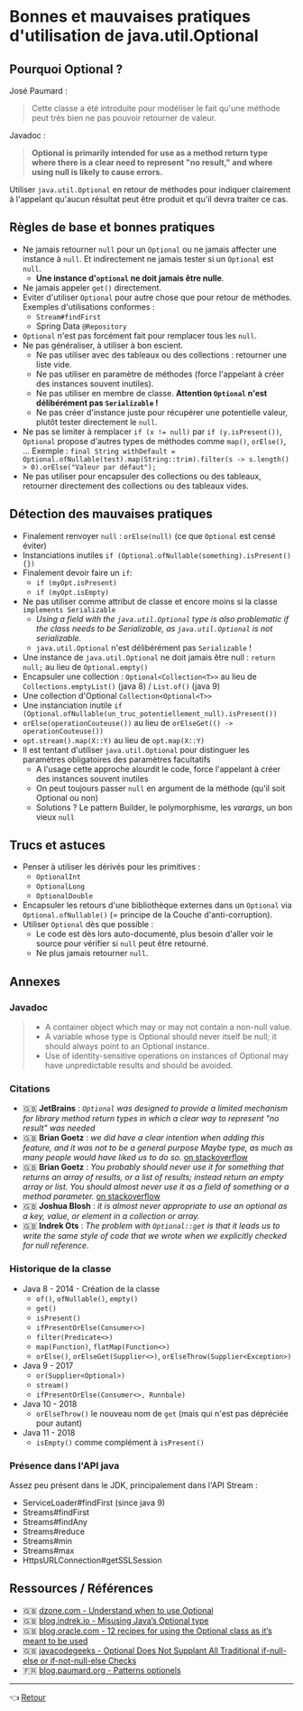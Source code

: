 # Bonnes et mauvaises pratiques d'utilisation de java.util.Optional

## Pourquoi Optional ?

José Paumard :

> Cette classe a été introduite pour modéliser le fait qu'une méthode peut très bien ne pas pouvoir retourner de valeur.

Javadoc :

> **Optional is primarily intended for use as a method return type where there is a clear need to represent "no result," and where using null is likely to cause errors.**

Utiliser `java.util.Optional` en retour de méthodes pour indiquer clairement à l'appelant qu'aucun résultat peut être produit et qu'il devra traiter ce cas.

## Règles de base et bonnes pratiques

* Ne jamais retourner `null` pour un `Optional` ou ne jamais affecter une instance à `null`. Et indirectement ne jamais tester si un `Optional` est `null`.
  * **Une instance d'`optional` ne doit jamais être nulle**.
* Ne jamais appeler `get()` directement.
* Eviter d'utiliser `Optional` pour autre chose que pour retour de méthodes. Exemples d'utilisations conformes :
  * `Stream#findFirst`
  * Spring Data `@Repository`
* `Optional` n'est pas forcément fait pour remplacer tous les `null`.
* Ne pas généraliser, à utiliser à bon escient.
  * Ne pas utiliser avec des tableaux ou des collections : retourner une liste vide.
  * Ne pas utiliser en paramètre de méthodes (force l'appelant à créer des instances souvent inutiles).
  * Ne pas utiliser en membre de classe. **Attention `Optional` n'est délibérément pas `Serializable` !**
  * Ne pas créer d'instance juste pour récupérer une potentielle valeur, plutôt tester directement le `null`.
* Ne pas se limiter à remplacer `if (x != null)` par `if (y.isPresent())`, `Optional` propose d'autres types de méthodes comme `map()`, `orElse()`, ... Exemple : `final String withDefault = Optional.ofNullable(test).map(String::trim).filter(s -> s.length() > 0).orElse("Valeur par défaut");`
* Ne pas utiliser pour encapsuler des collections ou des tableaux, retourner directement des collections ou des tableaux vides.

## Détection des mauvaises pratiques

* Finalement renvoyer `null` : `orElse(null)` (ce que `Optional` est censé éviter)
* Instanciations inutiles `if (Optional.ofNullable(something).isPresent() {})`
* Finalement devoir faire un `if`:
  * `if (myOpt.isPresent)`
  * `if (myOpt.isEmpty)`
* Ne pas utiliser comme attribut de classe et encore moins si la classe `implements Serializable`
  * _Using a field with the `java.util.Optional` type is also problematic if the class needs to be Serializable, as `java.util.Optional` is not serializable._
  * `java.util.Optional` n'est délibérément pas `Serializable` !
* Une instance de `java.util.Optional` ne doit jamais être null : `return null;` au lieu de `Optional.empty()`
* Encapsuler une collection : `Optional<Collection<T>>` au lieu de `Collections.emptyList()` (java 8) / `List.of()` (java 9)
* Une collection d'Optional `Collection<Optional<T>>`
* Une instanciation inutile `if (Optional.ofNullable(un_truc_potentiellement_null).isPresent())`
* `orElse(operationCouteuse())` au lieu de `orElseGet(() -> operationCouteuse())`
* `opt.stream().map(X::Y)` au lieu de `opt.map(X::Y)`
* Il est tentant d'utiliser `java.util.Optional` pour distinguer les paramètres obligatoires des paramètres facultatifs
  * A l'usage cette approche alourdit le code, force l'appelant à créer des instances souvent inutiles
  * On peut toujours passer `null` en argument de la méthode (qu'il soit Optional ou non)
  * Solutions ? Le pattern Builder, le polymorphisme, les _varargs_, un bon vieux `null`

## Trucs et astuces

* Penser à utiliser les dérivés pour les primitives :
  * `OptionalInt`
  * `OptionalLong`
  * `OptionalDouble`
* Encapsuler les retours d'une bibliothèque externes dans un `Optional` via `Optional.ofNullable()` (= principe de la Couche d'anti-corruption).
* Utiliser `Optional` dès que possible :
  * Le code est dès lors auto-documenté, plus besoin d'aller voir le source pour vérifier si `null` peut être retourné.
  * Ne plus jamais retourner `null`.

## Annexes

### Javadoc

> * A container object which may or may not contain a non-null value.
> * A variable whose type is Optional should never itself be null; it should always point to an Optional instance.
> * Use of identity-sensitive operations on instances of Optional may have unpredictable results and should be avoided.

### Citations

* :gb: **JetBrains** : _`Optional` was designed to provide a limited mechanism for library method return types in which a clear way to represent "no result" was needed_
* :gb: **Brian Goetz** : _we did have a clear intention when adding this feature, and it was not to be a general purpose Maybe type, as much as many people would have liked us to do so._ [on stackoverflow](https://stackoverflow.com/questions/26327957/should-java-8-getters-return-optional-type/26328555#26328555)
* :gb: **Brian Goetz** : _You probably should never use it for something that returns an array of results, or a list of results; instead return an empty array or list. You should almost never use it as a field of something or a method parameter._ [on stackoverflow](https://stackoverflow.com/questions/26327957/should-java-8-getters-return-optional-type/26328555#26328555)
* :gb: **Joshua Blosh** : _it is almost never appropriate to use an optional as a key, value, or element in a collection or array._
* :gb: **Indrek Ots** : _The problem with `Optional::get` is that it leads us to write the same style of code that we wrote when we explicitly checked for null reference._

### Historique de la classe

* Java 8 - 2014 - Création de la classe
  * `of()`, `ofNullable()`, `empty()`
  * `get()`
  * `isPresent()`
  * `ifPresentOrElse(Consumer<>)`
  * `filter(Predicate<>)`
  * `map(Function)`, `flatMap(Function<>)`
  * `orElse()`, `orElseGet(Supplier<>)`, `orElseThrow(Supplier<Exception>)`
* Java 9 - 2017
  * `or(Supplier<Optional>)`
  * `stream()`
  * `ifPresentOrElse(Consumer<>, Runnbale)`
* Java 10 - 2018
  * `orElseThrow()` le nouveau nom de `get` (mais qui n'est pas dépréciée pour autant)
* Java 11 - 2018
  * `isEmpty()` comme complément à `isPresent()`

### Présence dans l'API java

Assez peu présent dans le JDK, principalement dans l'API Stream :

* ServiceLoader#findFirst (since java 9)
* Streams#findFirst
* Streams#findAny
* Streams#reduce
* Streams#min
* Streams#max
* HttpsURLConnection#getSSLSession

## Ressources / Références

* :gb: [dzone.com - Understand when to use Optional](https://dzone.com/refcardz/java-api-best-practices?chapter=14#section-14)
* :gb: [blog.indrek.io - Misusing Java’s Optional type](https://blog.indrek.io/articles/misusing-java-optional/)
* :gb: [blog.oracle.com - 12 recipes for using the Optional class as it’s meant to be used](https://blogs.oracle.com/javamagazine/post/12-recipes-for-using-the-optional-class-as-its-meant-to-be-used)
* :gb: [javacodegeeks - Optional Does Not Supplant All Traditional if-null-else or if-not-null-else Checks](https://www.javacodegeeks.com/2021/09/javas-optional-does-not-supplant-all-traditional-if-null-else-or-if-not-null-else-checks.html)
* :fr: [blog.paumard.org - Patterns optionels](https://blog.paumard.org/2014/12/07/patterns-optionels/)

---
:point_left: [Retour](../java.md)
